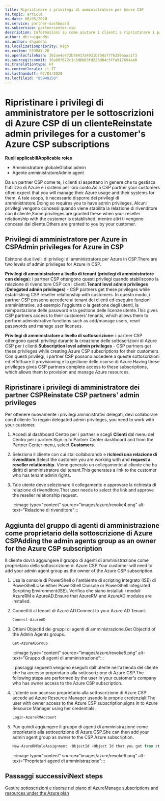 ```yaml
---
title: Ripristinare i privilegi di amministratore per Azure CSP
ms.topic: article
ms.date: 06/05/2020
ms.service: partner-dashboard
ms.subservice: partnercenter-csp
description: Informazioni su come aiutare i clienti a ripristinare i privilegi di amministratore di un partner in modo che il partner possa contribuire alla gestione delle sottoscrizioni di Azure CSP di un cliente.
author: dhirajgandhi
ms.author: dhgandhi
ms.localizationpriority: High
ms.custom: SEOMAY.20
ms.openlocfilehash: 362ae4a472b78417a4921b734a77f6259aaaa1f3
ms.sourcegitcommit: 36a60f672c1c3d6b63fd225d04c5ffa917694ae0
ms.translationtype: HT
ms.contentlocale: it-IT
ms.lasthandoff: 07/03/2020
ms.locfileid: "85949258"
---
```

# <a name="reinstate-admin-privileges-for-a-customers-azure-csp-subscriptions"></a><span data-ttu-id="0f1f9-103">Ripristinare i privilegi di amministratore per le sottoscrizioni di Azure CSP di un cliente</span><span class="sxs-lookup"><span data-stu-id="0f1f9-103">Reinstate admin privileges for a customer's Azure CSP subscriptions</span></span>  

<span data-ttu-id="0f1f9-104">**Ruoli applicabili**</span><span class="sxs-lookup"><span data-stu-id="0f1f9-104">**Applicable roles**</span></span>

- <span data-ttu-id="0f1f9-105">Amministratore globale</span><span class="sxs-lookup"><span data-stu-id="0f1f9-105">Global admin</span></span>
- <span data-ttu-id="0f1f9-106">Agente amministratore</span><span class="sxs-lookup"><span data-stu-id="0f1f9-106">Admin agent</span></span>

<span data-ttu-id="0f1f9-107">Da un partner CSP come te, i clienti si aspettano in genere che tu gestisca l'utilizzo di Azure e i sistemi per loro conto.</span><span class="sxs-lookup"><span data-stu-id="0f1f9-107">As a CSP partner your customers often expect that you will manage their Azure usage and their systems for them.</span></span> <span data-ttu-id="0f1f9-108">A tale scopo, è necessario disporre dei privilegi di amministratore.</span><span class="sxs-lookup"><span data-stu-id="0f1f9-108">Doing so requires you to have admin privileges.</span></span> <span data-ttu-id="0f1f9-109">Alcuni privilegi vengono concessi quando viene stabilita la relazione di rivenditore con il cliente,</span><span class="sxs-lookup"><span data-stu-id="0f1f9-109">Some privileges are granted these when your reseller relationship with the customer is established.</span></span> <span data-ttu-id="0f1f9-110">mentre altri ti vengono concessi dal cliente.</span><span class="sxs-lookup"><span data-stu-id="0f1f9-110">Others are granted to you by your customer.</span></span>

## <a name="admin-privileges-for-azure-in-csp"></a><span data-ttu-id="0f1f9-111">Privilegi di amministratore per Azure in CSP</span><span class="sxs-lookup"><span data-stu-id="0f1f9-111">Admin privileges for Azure in CSP</span></span>

<span data-ttu-id="0f1f9-112">Esistono due livelli di privilegi di amministratore per Azure in CSP.</span><span class="sxs-lookup"><span data-stu-id="0f1f9-112">There are two levels of admin privileges for Azure in CSP.</span></span>

<span data-ttu-id="0f1f9-113">**Privilegi di amministratore a livello di tenant** (**privilegi di amministratore con delega**): i partner CSP ottengono questi privilegi quando stabiliscono la relazione di rivenditore CSP con i clienti.</span><span class="sxs-lookup"><span data-stu-id="0f1f9-113">**Tenant level admin privileges** (**Delegated admin privileges**) -  CSP partners get these privileges while establishing CSP reseller relationship with customers.</span></span> <span data-ttu-id="0f1f9-114">In questo modo, i partner CSP possono accedere ai tenant dei clienti ed eseguire funzioni amministrative, ad esempio l'aggiunta o la gestione degli utenti, la reimpostazione delle password e la gestione delle licenze utente.</span><span class="sxs-lookup"><span data-stu-id="0f1f9-114">This gives CSP partners access to their customers' tenants, which allows them to perform administrative functions such as add/manage users, reset passwords and manage user licenses.</span></span>

<span data-ttu-id="0f1f9-115">**Privilegi di amministratore a livello di sottoscrizione**: i partner CSP ottengono questi privilegi durante la creazione delle sottoscrizioni di Azure CSP per i clienti.</span><span class="sxs-lookup"><span data-stu-id="0f1f9-115">**Subscription level admin privileges** - CSP partners get these privileges while creating Azure CSP subscriptions for their customers.</span></span> <span data-ttu-id="0f1f9-116">Con questi privilegi, i partner CSP possono accedere a queste sottoscrizioni ed effettuare il provisioning e la gestione delle risorse di Azure.</span><span class="sxs-lookup"><span data-stu-id="0f1f9-116">Having these privileges gives CSP partners complete access to these subscriptions, which allows them to provision and manage Azure resources.</span></span>

## <a name="reinstate-csp-partners-admin-privileges"></a><span data-ttu-id="0f1f9-117">Ripristinare i privilegi di amministratore dei partner CSP</span><span class="sxs-lookup"><span data-stu-id="0f1f9-117">Reinstate CSP partners' admin privileges</span></span>

<span data-ttu-id="0f1f9-118">Per ottenere nuovamente i privilegi amministrativi delegati, devi collaborare con il cliente.</span><span class="sxs-lookup"><span data-stu-id="0f1f9-118">To regain delegated admin privileges, you need to work with your customer.</span></span>

1. <span data-ttu-id="0f1f9-119">Accedi al dashboard Centro per i partner e scegli **Clienti** dal menu del Centro per i partner.</span><span class="sxs-lookup"><span data-stu-id="0f1f9-119">Sign in to Partner Center dashboard and from the Partner Center menu, select **Customers**.</span></span>

2. <span data-ttu-id="0f1f9-120">Seleziona il cliente con cui stai collaborando e **richiedi una relazione di rivenditore**.</span><span class="sxs-lookup"><span data-stu-id="0f1f9-120">Select the customer you are working with and **request a reseller relationship.**</span></span> <span data-ttu-id="0f1f9-121">Viene generato un collegamento al cliente che ha diritti di amministratore del tenant.</span><span class="sxs-lookup"><span data-stu-id="0f1f9-121">This generates a link to the customer who has tenant admin rights.</span></span>

3. <span data-ttu-id="0f1f9-122">Tale utente deve selezionare il collegamento e approvare la richiesta di relazione di rivenditore.</span><span class="sxs-lookup"><span data-stu-id="0f1f9-122">That user needs to select the link and approve the reseller relationship request.</span></span>

   :::image type="content" source="images/azure/revoke4.png" alt-text="Relazione di rivenditore":::

## <a name="adding-the-admin-agents-group-as-an-owner-for-the-azure-csp-subscription"></a><span data-ttu-id="0f1f9-124">Aggiunta del gruppo di agenti di amministrazione come proprietario della sottoscrizione di Azure CSP</span><span class="sxs-lookup"><span data-stu-id="0f1f9-124">Adding the admin agents group as an owner for the Azure CSP subscription</span></span>

<span data-ttu-id="0f1f9-125">Il cliente dovrà aggiungere il gruppo di agenti di amministrazione come proprietario della sottoscrizione di Azure CSP.</span><span class="sxs-lookup"><span data-stu-id="0f1f9-125">Your customer will need to add your admin agent group as the owner of the Azure CSP subscription.</span></span>

1. <span data-ttu-id="0f1f9-126">Usa la console di PowerShell o l'ambiente di scripting integrato (ISE) di PowerShell.</span><span class="sxs-lookup"><span data-stu-id="0f1f9-126">Use either PowerShell Console or PowerShell Integrated Scripting Environment(ISE).</span></span> <span data-ttu-id="0f1f9-127">Verifica che siano installati i moduli AzureRM e AzureAD.</span><span class="sxs-lookup"><span data-stu-id="0f1f9-127">Ensure that AzureRM and AzureAD modules are installed.</span></span>

2. <span data-ttu-id="0f1f9-128">Connettiti al tenant di Azure AD.</span><span class="sxs-lookup"><span data-stu-id="0f1f9-128">Connect to your Azure AD Tenant.</span></span>

   ```powershell
   Connect-AzureAD
   ```

3. <span data-ttu-id="0f1f9-129">Ottieni ObjectId dei gruppi di agenti di amministrazione.</span><span class="sxs-lookup"><span data-stu-id="0f1f9-129">Get ObjectId of the Admin Agents groups.</span></span>

   ```powershell
   Get-AzureADGroup
   ```

   :::image type="content" source="images/azure/revoke5.png" alt-text="Gruppo di agenti di amministrazione":::

   <span data-ttu-id="0f1f9-131">I passaggi seguenti vengono eseguiti dall'utente nell'azienda del cliente che ha accesso proprietario alla sottoscrizione di Azure CSP.</span><span class="sxs-lookup"><span data-stu-id="0f1f9-131">The following steps are performed by the user in your customer's company who has owner access to the Azure CSP subscription.</span></span>

4. <span data-ttu-id="0f1f9-132">L'utente con accesso proprietario alla sottoscrizione di Azure CSP accede ad Azure Resource Manager usando le proprie credenziali.</span><span class="sxs-lookup"><span data-stu-id="0f1f9-132">The user with owner access to the Azure CSP subscription,signs in to Azure Resource Manager using her credentials.</span></span>

   ```powershell
   Login-AzureRMAccount
   ```

5. <span data-ttu-id="0f1f9-133">Può quindi aggiungere il gruppo di agenti di amministrazione come proprietario alla sottoscrizione di Azure CSP.</span><span class="sxs-lookup"><span data-stu-id="0f1f9-133">She can then add your admin agent group as owner to the CSP Azure subscription.</span></span>

    ```powershell
    New-AzureRMRoleAssignment -ObjectId <Object Id that you got from step 3> -RoleDefinitionName Owner -Scope "/subscriptions/<SubscriptionId of CSP subscription>"
    ```

   :::image type="content" source="images/azure/revoke6.png" alt-text="Proprietari agenti di amministrazione":::

## <a name="next-steps"></a><span data-ttu-id="0f1f9-135">Passaggi successivi</span><span class="sxs-lookup"><span data-stu-id="0f1f9-135">Next steps</span></span>

[<span data-ttu-id="0f1f9-136">Gestire sottoscrizioni e risorse nel piano di Azure</span><span class="sxs-lookup"><span data-stu-id="0f1f9-136">Manage subscriptions and resources under the Azure plan</span></span>](azure-plan-manage.md)
